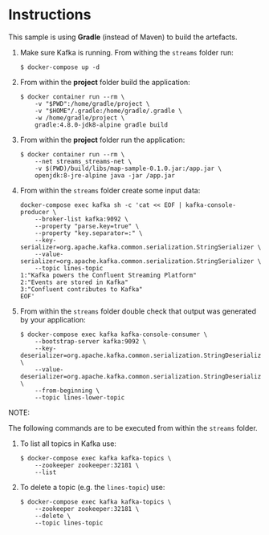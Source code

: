 # Instructions

This sample is using **Gradle** (instead of Maven) to build the artefacts.

1. Make sure Kafka is running. From withing the `streams` folder run:

    ```
    $ docker-compose up -d
    ```

2. From within the **project** folder build the application:

    ```
    $ docker container run --rm \
        -v "$PWD":/home/gradle/project \
        -v "$HOME"/.gradle:/home/gradle/.gradle \
        -w /home/gradle/project \
        gradle:4.8.0-jdk8-alpine gradle build
    ```

3. From within the **project** folder run the application:

    ```
    $ docker container run --rm \
        --net streams_streams-net \
        -v $(PWD)/build/libs/map-sample-0.1.0.jar:/app.jar \
        openjdk:8-jre-alpine java -jar /app.jar
    ```

4. From within the `streams` folder create some input data:

    ```
    docker-compose exec kafka sh -c 'cat << EOF | kafka-console-producer \
        --broker-list kafka:9092 \
        --property "parse.key=true" \
        --property "key.separator=:" \
        --key-serializer=org.apache.kafka.common.serialization.StringSerializer \
        --value-serializer=org.apache.kafka.common.serialization.StringSerializer \
        --topic lines-topic
    1:"Kafka powers the Confluent Streaming Platform"
    2:"Events are stored in Kafka"
    3:"Confluent contributes to Kafka"
    EOF'
    ```

5. From within the `streams` folder double check that output was generated by your application:

    ```
    $ docker-compose exec kafka kafka-console-consumer \
        --bootstrap-server kafka:9092 \
        --key-deserializer=org.apache.kafka.common.serialization.StringDeserializer \
        --value-deserializer=org.apache.kafka.common.serialization.StringDeserializer \
        --from-beginning \
        --topic lines-lower-topic
    ```

NOTE: 

The following commands are to be executed from within the `streams` folder.

1. To list all topics in Kafka use:

    ```
    $ docker-compose exec kafka kafka-topics \
        --zookeeper zookeeper:32181 \
        --list
    ```

2. To delete a topic (e.g. the `lines-topic`) use:

    ```
    $ docker-compose exec kafka kafka-topics \
        --zookeeper zookeeper:32181 \
        --delete \
        --topic lines-topic
    ```

